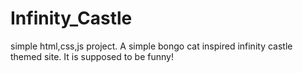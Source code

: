 # Infinity_Castle
simple html,css,js project. 
A simple bongo cat inspired infinity castle themed site. 
It is supposed to be funny!


